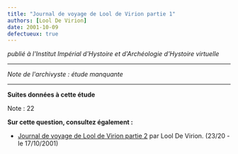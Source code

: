 ```yaml
---
title: "Journal de voyage de Lool de Virion partie 1"
authors: [Lool De Virion]
date: 2001-10-09
defectueux: true
---
```


_publié à l'Institut Impérial d'Hystoire et d'Archéologie d'Hystoire virtuelle_

---

_Note de l'archivyste : étude manquante_

---

**Suites données à cette étude**

Note : 22

**Sur cette question, consultez également :**
- [Journal de voyage de Lool de Virion partie 2](../etude-10-17) par Lool De Virion. (23/20 - le 17/10/2001)
